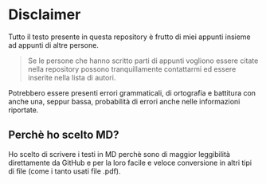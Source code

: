 # Disclaimer

Tutto il testo presente in questa repository è frutto di miei appunti insieme ad appunti di altre persone.

> Se le persone che hanno scritto parti di appunti vogliono essere citate nella repository possono tranquillamente contattarmi ed essere inserite nella lista di autori.

Potrebbero essere presenti errori grammaticali, di ortografia e battitura con anche una, seppur bassa, probabilità di errori anche nelle informazioni riportate.

## Perchè ho scelto MD?

Ho scelto di scrivere i testi in MD perchè sono di maggior leggibilità direttamente da GitHub e per la loro facile e veloce conversione in altri tipi di file (come i tanto usati file .pdf).  
